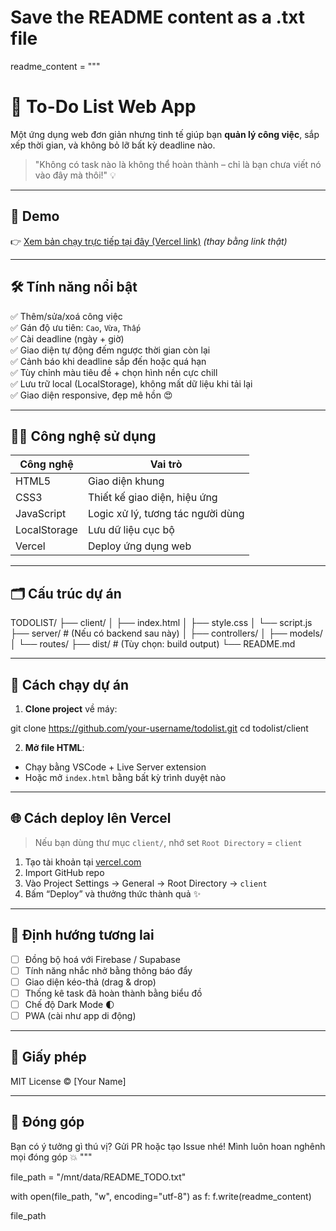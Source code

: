 # Save the README content as a .txt file
readme_content = """
# 📝 To-Do List Web App

Một ứng dụng web đơn giản nhưng tinh tế giúp bạn **quản lý công việc**, sắp xếp thời gian, và không bỏ lỡ bất kỳ deadline nào.

> "Không có task nào là không thể hoàn thành – chỉ là bạn chưa viết nó vào đây mà thôi!" 💡

---

## 🚀 Demo

👉 [Xem bản chạy trực tiếp tại đây (Vercel link)](https://your-vercel-deploy-url.vercel.app) *(thay bằng link thật)*

---

## 🛠 Tính năng nổi bật

✅ Thêm/sửa/xoá công việc  
✅ Gán độ ưu tiên: `Cao`, `Vừa`, `Thấp`  
✅ Cài deadline (ngày + giờ)  
✅ Giao diện tự động đếm ngược thời gian còn lại  
✅ Cảnh báo khi deadline sắp đến hoặc quá hạn  
✅ Tùy chỉnh màu tiêu đề + chọn hình nền cực chill  
✅ Lưu trữ local (LocalStorage), không mất dữ liệu khi tải lại  
✅ Giao diện responsive, đẹp mê hồn 😍

---

## 🧑‍💻 Công nghệ sử dụng

| Công nghệ | Vai trò |
|----------|---------|
| HTML5 | Giao diện khung |
| CSS3 | Thiết kế giao diện, hiệu ứng |
| JavaScript | Logic xử lý, tương tác người dùng |
| LocalStorage | Lưu dữ liệu cục bộ |
| Vercel | Deploy ứng dụng web |

---

## 🗂️ Cấu trúc dự án

TODOLIST/
├── client/
│   ├── index.html
│   ├── style.css
│   └── script.js
├── server/           # (Nếu có backend sau này)
│   ├── controllers/
│   ├── models/
│   └── routes/
├── dist/             # (Tùy chọn: build output)
└── README.md

---

## 🔧 Cách chạy dự án

1. **Clone project** về máy:

git clone https://github.com/your-username/todolist.git
cd todolist/client

2. **Mở file HTML**:

- Chạy bằng VSCode + Live Server extension
- Hoặc mở `index.html` bằng bất kỳ trình duyệt nào

---

## 🌐 Cách deploy lên Vercel

> Nếu bạn dùng thư mục `client/`, nhớ set `Root Directory` = `client`

1. Tạo tài khoản tại [vercel.com](https://vercel.com)
2. Import GitHub repo
3. Vào Project Settings → General → Root Directory → `client`
4. Bấm “Deploy” và thưởng thức thành quả ✨

---

## 🎯 Định hướng tương lai

- [ ] Đồng bộ hoá với Firebase / Supabase  
- [ ] Tính năng nhắc nhở bằng thông báo đẩy  
- [ ] Giao diện kéo-thả (drag & drop)  
- [ ] Thống kê task đã hoàn thành bằng biểu đồ  
- [ ] Chế độ Dark Mode 🌓  
- [ ] PWA (cài như app di động)  

---

## 📜 Giấy phép

MIT License © [Your Name]

---

## 🫶 Đóng góp

Bạn có ý tưởng gì thú vị? Gửi PR hoặc tạo Issue nhé! Mình luôn hoan nghênh mọi đóng góp 💥
"""

file_path = "/mnt/data/README_TODO.txt"

with open(file_path, "w", encoding="utf-8") as f:
    f.write(readme_content)

file_path
